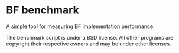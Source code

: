 # BF benchmark

A simple tool for measuring BF implementation performance.

The benchmark script is under a BSD license. All other programs are
copyright their respective owners and may be under other licenses.
